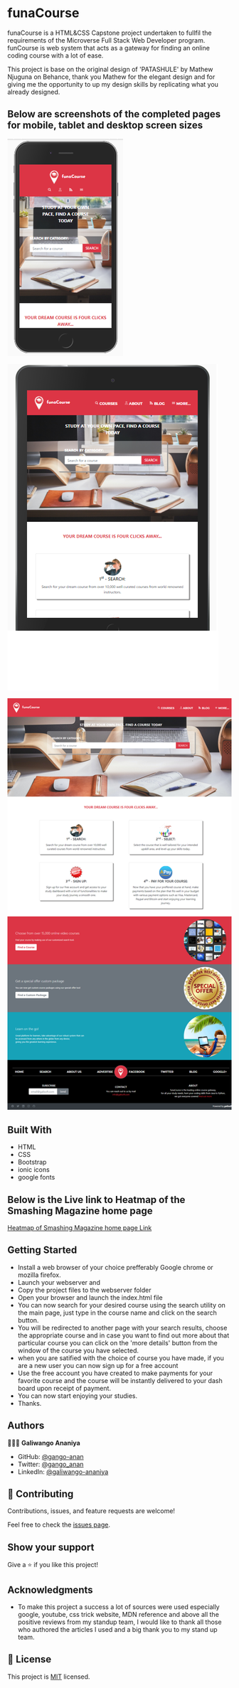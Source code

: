 # funaCourse
funaCourse is a HTML&CSS Capstone project undertaken to fullfil the requirements of the Microverse Full Stack Web Developer program.
funCourse is web system that acts as a gateway for finding an online coding course with a lot of ease.

This project is base on the original design of 'PATASHULE' by Mathew Njuguna on Behance, thank you Mathew for the elegant design and for giving me the opportunity to up my design skills by replicating what you already designed.

## Below are screenshots of the completed pages for mobile, tablet and desktop screen sizes

![screenshot](./images/snapshot-mobile-phone.png)

![screenshot](./images/snapshot-talet.png)

![screenshot](./images/snapshot-desktop.png)


## Built With

- HTML
- CSS
- Bootstrap
- ionic icons
- google fonts


## Below is the Live link to Heatmap of the Smashing Magazine home page

[Heatmap of Smashing Magazine home page Link](https://gango-anan.github.io/funaCourse/)

## Getting Started
- Install a web browser of your choice prefferably Google chrome or mozilla firefox.
- Launch your webserver and
- Copy the project files to the webserver folder
- Open your browser and launch the index.html file
- You can now search for your desired course using the search utility on the main page, just type in the course name and click on the search button.
- You will be redirected to another page with your search results, choose the appropriate course and in case you want to find out more about that particular course you can click on the 'more details' button from the window of the course you have selected.
- when you are satified with the choice of course you have made, if you are a new user you can now sign up for a free account
- Use the free account you have created to make payments for your favorite course and the course will be instantly delivered to your dash board upon receipt of payment.
- You can now start enjoying your studies.
- Thanks.

## Authors
👨🏻‍💻 **Galiwango Ananiya**
- GitHub: [@gango-anan](https://github.com/gango-anan)
- Twitter: [@gango_anan](https://twitter.com/gango_anan)
- LinkedIn: [@galiwango-ananiya](https://www.linkedin.com/public-profile/settings?trk=d_flagship3_profile_self_view_public_profile)


## 🤝 Contributing

Contributions, issues, and feature requests are welcome!

Feel free to check the [issues page](https://gango-anan.github.io/funaCourse/issues).


## Show your support

Give a ⭐️ if you like this project!

## Acknowledgments

- To make this project a success a lot of sources were used especially google, youtube, css trick website, MDN reference and above all the positive reviews from my standup team, I would like to thank all those who authored the articles I used and a big thank you to my stand up team.

## 📝 License

This project is [MIT](https://github.com/gango-anan/funaCourse/blob/master/LICENSE) licensed.

